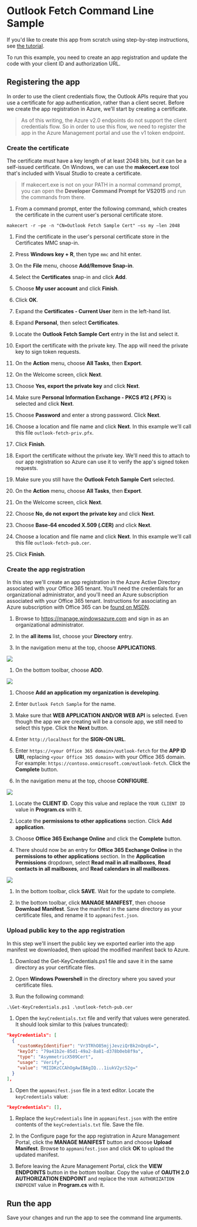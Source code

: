 # Outlook Fetch Command Line Sample

If you'd like to create this app from scratch using step-by-step instructions, see [the tutorial](./tutorial.md).

To run this example, you need to create an app registration and update the code with your client ID and authorization URL.

## Registering the app

In order to use the client credentials flow, the Outlook APIs require that you use a certificate for app authentication, rather than a client secret. Before we create the app registration in Azure, we'll start by creating a certificate.

> As of this writing, the Azure v2.0 endpoints do not support the client credentials flow. So in order to use this flow, we need to register the app in the Azure Management portal and use the v1 token endpoint.

### Create the certificate

The certificate must have a key length of at least 2048 bits, but it can be a self-issued certificate. On Windows, we can use the **makecert.exe** tool that's included with Visual Studio to create a certificate.

> If makecert.exe is not on your PATH in a normal command prompt, you can open the **Developer Command Prompt for VS2015** and run the commands from there.

1. From a command prompt, enter the following command, which creates the certificate in the current user's personal certificate store.

  ```Shell
  makecert -r –pe -n "CN=Outlook Fetch Sample Cert" –ss my –len 2048
  ```

1. Find the certificate in the user's personal certificate store in the Certificates MMC snap-in.

  1. Press **Windows key + R**, then type `mmc` and hit enter.
  1. On the **File** menu, choose **Add/Remove Snap-in**.
  1. Select the **Certificates** snap-in and click **Add**.
  1. Choose **My user account** and click **Finish**.
  1. Click **OK**.
  1. Expand the **Certificates - Current User** item in the left-hand list.
  1. Expand **Personal**, then select **Certificates**.
  1. Locate the **Outlook Fetch Sample Cert** entry in the list and select it.

1. Export the certificate with the private key. The app will need the private key to sign token requests.

  1. On the **Action** menu, choose **All Tasks**, then **Export**.
  1. On the Welcome screen, click **Next**.
  1. Choose **Yes, export the private key** and click **Next**.
  1. Make sure **Personal Information Exchange - PKCS #12 (.PFX)** is selected and click **Next**.
  1. Choose **Password** and enter a strong password. Click **Next**.
  1. Choose a location and file name and click **Next**. In this example we'll call this file `outlook-fetch-priv.pfx`.
  1. Click **Finish**.

1. Export the certificate without the private key. We'll need this to attach to our app registration so Azure can use it to verify the app's signed token requests.

  1. Make sure you still have the **Outlook Fetch Sample Cert** selected.
  1. On the **Action** menu, choose **All Tasks**, then **Export**.
  1. On the Welcome screen, click **Next**.
  1. Choose **No, do not export the private key** and click **Next**.
  1. Choose **Base-64 encoded X.509 (.CER)** and click **Next**.
  1. Choose a location and file name and click **Next**. In this example we'll call this file `outlook-fetch-pub.cer`.
  1. Click **Finish**.

### Create the app registration

In this step we'll create an app registration in the Azure Active Directory associated with your Office 365 tenant. You'll need the credentials for an organizational administrator, and you'll need an Azure subscription associated with your Office 365 tenant. Instructions for associating an Azure subscription with Office 365 can be [found on MSDN](https://msdn.microsoft.com/office/office365/howto/setup-development-environment#bk_CreateAzureSubscription).

1. Browse to https://manage.windowsazure.com and sign in as an organizational administrator.

1. In the **all items** list, choose your **Directory** entry.

1. In the navigation menu at the top, choose **APPLICATIONS**.

  ![](./readme-images/azure-portal-applications.PNG)

1. On the bottom toolbar, choose **ADD**.

  ![](./readme-images/azure-portal-add.PNG)

1. Choose **Add an application my organization is developing**.

1. Enter `Outlook Fetch Sample` for the name.

1. Make sure that **WEB APPLICATION AND/OR WEB API** is selected. Even though the app we are creating will be a console app, we still need to select this type. Click the **Next** button.

1. Enter `http://localhost` for the **SIGN-ON URL**.

1. Enter `https://<your Office 365 domain>/outlook-fetch` for the **APP ID URI**, replacing `<your Office 365 domain>` with your Office 365 domain. For example: `https://contoso.onmicrosoft.com/outlook-fetch`. Click the **Complete** button.

1. In the navigation menu at the top, choose **CONFIGURE**.

  ![](./readme-images/azure-portal-configure.PNG)

1. Locate the **CLIENT ID**. Copy this value and replace the `YOUR CLIENT ID` value in **Program.cs** with it.

1. Locate the **permissions to other applications** section. Click **Add application**.

1. Choose **Office 365 Exchange Online** and click the **Complete** button.

1. There should now be an entry for **Office 365 Exchange Online** in the **permissions to other applications** section. In the **Application Permissions** dropdown, select **Read mail in all mailboxes**, **Read contacts in all mailboxes**, and **Read calendars in all mailboxes**.

  ![](./readme-images/azure-portal-permissions.PNG)

1. In the bottom toolbar, click **SAVE**. Wait for the update to complete.

1. In the bottom toolbar, click **MANAGE MANIFEST**, then choose **Download Manifest**. Save the manifest in the same directory as your certificate files, and rename it to `appmanifest.json`.

### Upload public key to the app registration

In this step we'll insert the public key we exported earlier into the app manifest we downloaded, then upload the modified manifest back to Azure.

1. Download the Get-KeyCredentials.ps1 file and save it in the same directory as your certificate files.

1. Open **Windows Powershell** in the directory where you saved your certificate files.

1. Run the following command: 

  ```Shell
  .\Get-KeyCredentials.ps1 .\outlook-fetch-pub.cer
  ```

1. Open the `keyCredentials.txt` file and verify that values were generated. It should look similar to this (values truncated):

  ```JSON
  "keyCredentials": [
    {
      "customKeyIdentifier": "Vr3TRhO85mjjJevziQrBk2nQnpE=",
      "keyId": "79a41b2e-85d1-49a2-8a81-d378b0eb8f9a",
      "type": "AsymmetricX509Cert",
      "usage": "Verify",
      "value": "MIIDKzCCAhOgAwIBAgIQ...1iukV2yc52g="
    }
  ],
  ```

1. Open the `appmanifest.json` file in a text editor. Locate the `keyCredentials` value:

  ```JSON
  "keyCredentials": [],
  ```

1. Replace the `keyCredentials` line in `appmanifest.json` with the entire contents of the `keyCredentials.txt` file. Save the file.

1. In the Configure page for the app registration in Azure Management Portal, click the **MANAGE MANIFEST** button and choose **Upload Manifest**. Browse to `appmanifest.json` and click **OK** to upload the updated manifest.

1. Before leaving the Azure Management Portal, click the **VIEW ENDPOINTS** button in the bottom toolbar. Copy the value of **OAUTH 2.0 AUTHORIZATION ENDPOINT** and replace the `YOUR AUTHORIZATION ENDPOINT` value in **Program.cs** with it.

## Run the app

Save your changes and run the app to see the command line arguments.